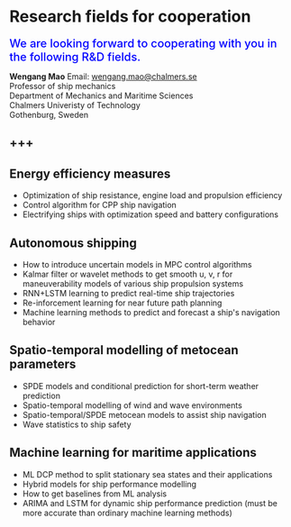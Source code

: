 # Research fields for cooperation

<span style = "color: blue; font-size: 20px; font-weight: 500">We are looking forward to cooperating with you in the following R\&D fields.</span><br />


**Wengang Mao**
Email: wengang.mao@chalmers.se <br />
Professor of ship mechanics <br />
Department of Mechanics and Maritime Sciences <br />
Chalmers Univeristy of Technology <br />
Gothenburg, Sweden <br />


+++
----

## Energy efficiency measures
* Optimization of ship resistance, engine load and propulsion efficiency
* Control algorithm for CPP ship navigation
* Electrifying ships with optimization speed and battery configurations



## Autonomous shipping
* How to introduce uncertain models in MPC control algorithms
* Kalmar filter or wavelet methods to get smooth u, v, r for maneuverability models of various ship propulsion systems
* RNN+LSTM learning to predict real-time ship trajectories
* Re-inforcement learning for near future path planning
* Machine learning methods to predict and forecast a ship's navigation behavior



## Spatio-temporal modelling of metocean parameters
* SPDE models and conditional prediction for short-term weather prediction
* Spatio-temporal modelling of wind and wave environments
* Spatio-temporal/SPDE metocean models to assist ship navigation
* Wave statistics to ship safety


## Machine learning for maritime applications
* ML DCP method to split stationary sea states and their applications
* Hybrid models for ship performance modelling
* How to get baselines from ML analysis
* ARIMA and LSTM for dynamic ship performance prediction (must be more accurate than ordinary machine learning methods)
